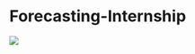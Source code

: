 # Forecasting-Internship

![ ](https://github.com/rizkyarif04/ForecastingEnergyConsumption-Internship/images/Power_Consumption_Forecastin.jpeg)

